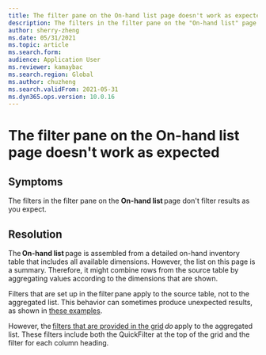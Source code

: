 ```yaml
---
title: The filter pane on the On-hand list page doesn't work as expected
description: The filters in the filter pane on the "On-hand list" page don't filter results as you expect.
author: sherry-zheng
ms.date: 05/31/2021
ms.topic: article
ms.search.form: 
audience: Application User
ms.reviewer: kamaybac
ms.search.region: Global
ms.author: chuzheng
ms.search.validFrom: 2021-05-31
ms.dyn365.ops.version: 10.0.16
---
```


# The filter pane on the On-hand list page doesn't work as expected

## Symptoms

The filters in the filter pane on the **On-hand list** page don't filter results as you expect.

## Resolution

The **On-hand list** page is assembled from a detailed on-hand inventory table that includes all available dimensions. However, the list on this page is a summary. Therefore, it might combine rows from the source table by aggregating values according to the dimensions that are shown.

Filters that are set up in the filter pane apply to the source table, not to the aggregated list. This behavior can sometimes produce unexpected results, as shown in [these examples](/dynamics365/supply-chain/inventory/inventory-on-hand-list.md#examples).

However, the [filters that are provided in the grid](/dynamics365/supply-chain/inventory/inventory-on-hand-list.md#grid-filters) *do* apply to the aggregated list. These filters include both the QuickFilter at the top of the grid and the filter for each column heading.
